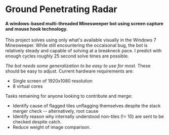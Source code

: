  # Ground Penetrating Radar
 #### A windows-based multi-threaded Minesweeper bot using screen capture and mouse hook technology.

This project solves using only what's available visually in the Windows 7 Minesweeper. While still encountering the occaisonal bug, the bot is relatively steady and capable of solving at a breakneck pace. I predict with enough cycles roughly 25 second solve times are possible.

*The bot needs some generalization to be easy to use for most.* These should be easy to adjust. Current hardware requirements are:
- Single screen of 1920x1080 resolution
- 8 virtual cores

Tasks remaining for anyone looking to contribute and merge:
- Identify cause of flagged tiles unflagging themselves despite the stack merger check
-- alternatively, root cause
- Identify reason why internally understood non-tiles (!= 10) are sent to be checked despite catch.
- Reduce weight of image comparison.
